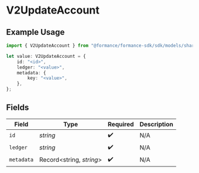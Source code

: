 # V2UpdateAccount

## Example Usage

```typescript
import { V2UpdateAccount } from "@formance/formance-sdk/sdk/models/shared";

let value: V2UpdateAccount = {
    id: "<id>",
    ledger: "<value>",
    metadata: {
        key: "<value>",
    },
};
```

## Fields

| Field                    | Type                     | Required                 | Description              |
| ------------------------ | ------------------------ | ------------------------ | ------------------------ |
| `id`                     | *string*                 | :heavy_check_mark:       | N/A                      |
| `ledger`                 | *string*                 | :heavy_check_mark:       | N/A                      |
| `metadata`               | Record<string, *string*> | :heavy_check_mark:       | N/A                      |